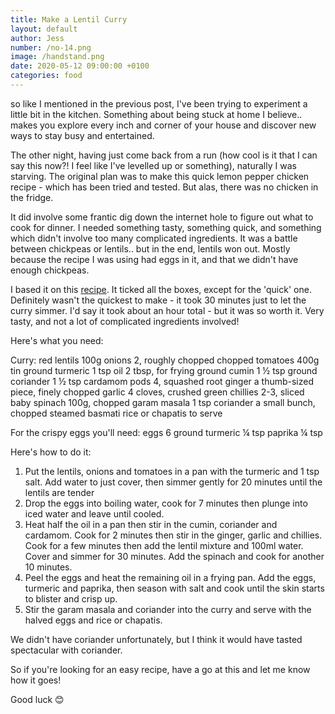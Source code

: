 ```yaml
---
title: Make a Lentil Curry
layout: default
author: Jess
number: /no-14.png
image: /handstand.png
date: 2020-05-12 09:00:00 +0100
categories: food
---
```


so like I mentioned in the previous post, I've been trying to experiment a little bit in the kitchen. Something about being stuck at home I believe.. makes you explore every inch and corner of your house and discover new ways to stay busy and entertained.

The other night, having just come back from a run (how cool is it that I can say this now?! I feel like I've levelled up or something), naturally I was starving. The original plan was to make this quick lemon pepper chicken recipe - which has been tried and tested. But alas, there was no chicken in the fridge.

It did involve some frantic dig down the internet hole to figure out what to cook for dinner. I needed something tasty, something quick, and something which didn't involve too many complicated ingredients. It was a battle between chickpeas or lentils.. but in the end, lentils won out. Mostly because the recipe I was using had eggs in it, and that we didn't have enough chickpeas.

I based it on this [recipe](https://www.olivemagazine.com/recipes/vegetarian/spiced-crispy-egg-and-lentil-curry/). It ticked all the boxes, except for the 'quick' one. Definitely wasn't the quickest to make - it took 30 minutes just to let the curry simmer. I'd say it took about an hour total - but it was so worth it. Very tasty, and not a lot of complicated ingredients involved!

Here's what you need:

Curry:
red lentils 100g
onions 2, roughly chopped
chopped tomatoes 400g tin
ground turmeric 1 tsp
oil 2 tbsp, for frying
ground cumin 1 ½ tsp
ground coriander 1 ½ tsp
cardamom pods 4, squashed
root ginger a thumb-sized piece, finely chopped
garlic 4 cloves, crushed
green chillies 2-3, sliced
baby spinach 100g, chopped
garam masala 1 tsp
coriander a small bunch, chopped
steamed basmati rice or chapatis to serve

For the crispy eggs you'll need:
eggs 6
ground turmeric ¼ tsp
paprika ¼ tsp

Here's how to do it:
1. Put the lentils, onions and tomatoes in a pan with the turmeric and 1 tsp salt. Add water to just cover, then simmer gently for 20 minutes until the lentils are tender
2. Drop the eggs into boiling water, cook for 7 minutes then plunge into iced water and leave until cooled.
3. Heat half the oil in a pan then stir in the cumin, coriander and cardamom. Cook for 2 minutes then stir in the ginger, garlic and chillies. Cook for a few minutes then add the lentil mixture and 100ml water. Cover and simmer for 30 minutes. Add the spinach and cook for another 10 minutes.
4. Peel the eggs and heat the remaining oil in a frying pan. Add the eggs, turmeric and paprika, then season with salt and cook until the skin starts to blister and crisp up.
5. Stir the garam masala and coriander into the curry and serve with the halved eggs and rice or chapatis.

We didn't have coriander unfortunately, but I think it would have tasted spectacular with coriander. 

So if you're looking for an easy recipe, have a go at this and let me know how it goes!

Good luck 😊